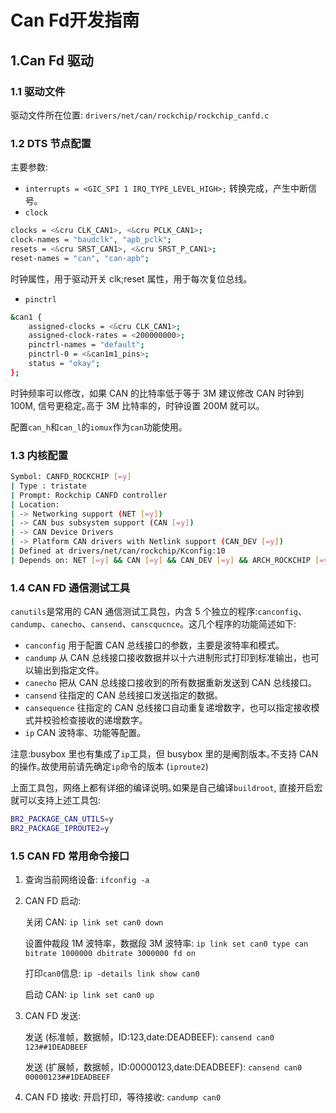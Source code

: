 # Can Fd开发指南

## 1.Can Fd 驱动

### 1.1 驱动文件

驱动文件所在位置:
`drivers/net/can/rockchip/rockchip_canfd.c`

### 1.2 DTS 节点配置

主要参数:

- `interrupts = <GIC_SPI 1 IRQ_TYPE_LEVEL_HIGH>;`
  转换完成，产生中断信号｡
- `clock`

```bash
clocks = <&cru CLK_CAN1>, <&cru PCLK_CAN1>;
clock-names = "baudclk", "apb_pclk";
resets = <&cru SRST_CAN1>, <&cru SRST_P_CAN1>;
reset-names = "can", "can-apb";
```

时钟属性，用于驱动开关 clk;reset 属性，用于每次复位总线｡

- `pinctrl`

```bash
&can1 {
    assigned-clocks = <&cru CLK_CAN1>;
    assigned-clock-rates = <200000000>;
    pinctrl-names = "default";
    pinctrl-0 = <&can1m1_pins>;
    status = "okay";
};
```

时钟频率可以修改，如果 CAN 的比特率低于等于 3M 建议修改 CAN 时钟到 100M, 信号更稳定｡高于 3M 比特率的，时钟设置 200M 就可以｡

配置`can_h`和`can_l`的`iomux`作为`can`功能使用｡

### 1.3 内核配置

```bash
Symbol: CANFD_ROCKCHIP [=y]						
| Type : tristate					
| Prompt: Rockchip CANFD controller			
| Location:
| -> Networking support (NET [=y])				
| -> CAN bus subsystem support (CAN [=y])	
| -> CAN Device Drivers		
| -> Platform CAN drivers with Netlink support (CAN_DEV [=y])	
| Defined at drivers/net/can/rockchip/Kconfig:10			
| Depends on: NET [=y] && CAN [=y] && CAN_DEV [=y] && ARCH_ROCKCHIP [=y]
```

### 1.4 CAN FD 通信测试工具

`canutils`是常用的 CAN 通信测试工具包，内含 5 个独立的程序:`canconfig`、`candump`、`canecho`、`cansend`、`canscqucnce`。这几个程序的功能简述如下:

- `canconfig`
  用于配置 CAN 总线接口的参数，主要是波特率和模式｡
- `candump`
  从 CAN 总线接口接收数据并以十六进制形式打印到标准输出，也可以输出到指定文件｡
- `canecho`
  把从 CAN 总线接口接收到的所有数据重新发送到 CAN 总线接口｡
- `cansend`
  往指定的 CAN 总线接口发送指定的数据｡
- `cansequence`
  往指定的 CAN 总线接口自动重复递增数字，也可以指定接收模式并校验检查接收的递增数字｡
- `ip`
  CAN 波特率、功能等配置｡

注意:busybox 里也有集成了`ip`工具，但 busybox 里的是阉割版本｡不支持 CAN 的操作｡故使用前请先确定`ip`命令的版本 (`iproute2`)

上面工具包，网络上都有详细的编译说明｡如果是自己编译`buildroot`, 直接开启宏就可以支持上述工具包:

```bash
BR2_PACKAGE_CAN_UTILS=y
BR2_PACKAGE_IPROUTE2=y
```

### 1.5 CAN FD 常用命令接口

1. 查询当前网络设备:
   `ifconfig -a`

2. CAN FD 启动:

   关闭 CAN:
   `ip link set can0 down`

   设置仲裁段 1M 波特率，数据段 3M 波特率:
   `ip link set can0 type can bitrate 1000000 dbitrate 3000000 fd on`

   打印`can0`信息:
   `ip -details link show can0`

   启动 CAN:
   `ip link set can0 up`

3. CAN FD 发送:

   发送 (标准帧，数据帧，ID:123,date:DEADBEEF):
   `cansend can0 123##1DEADBEEF`

   发送 (扩展帧，数据帧，ID:00000123,date:DEADBEEF):
   `cansend can0 00000123##1DEADBEEF`

4. CAN FD 接收:
   开启打印，等待接收:
   `candump can0`